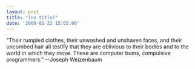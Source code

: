 ```yaml
---
layout: post
title: "(no title)"
date: '2008-01-22 15:05:00'
---
```


"Their rumpled clothes, their unwashed and unshaven faces, and their uncombed hair all testify that they are oblivious to their bodies and to the world in which they move. These are computer bums, compulsive programmers." --Joseph Weizenbaum <br><br>